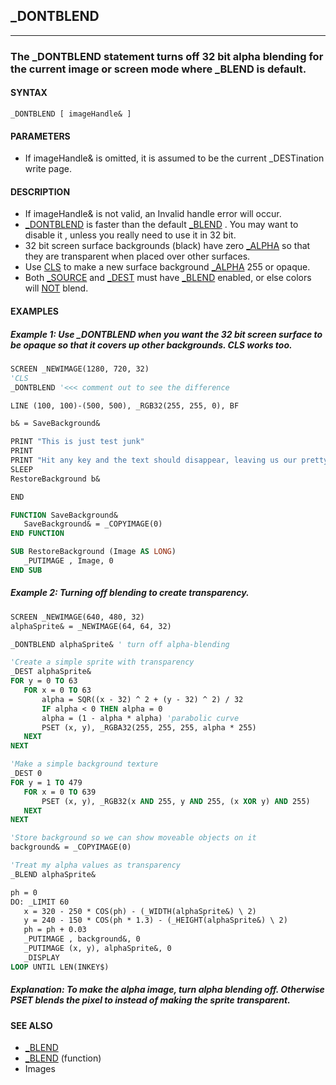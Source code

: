 ## _DONTBLEND
---

### The _DONTBLEND statement turns off 32 bit alpha blending for the current image or screen mode where _BLEND is default.

#### SYNTAX

`_DONTBLEND [ imageHandle& ]`

#### PARAMETERS
* If imageHandle& is omitted, it is assumed to be the current _DESTination write page.


#### DESCRIPTION
* If imageHandle& is not valid, an Invalid handle error will occur.
* [_DONTBLEND](./_DONTBLEND.md) is faster than the default [_BLEND](./_BLEND.md) . You may want to disable it , unless you really need to use it in 32 bit.
* 32 bit screen surface backgrounds (black) have zero [_ALPHA](./_ALPHA.md) so that they are transparent when placed over other surfaces.
* Use [CLS](./CLS.md) to make a new surface background [_ALPHA](./_ALPHA.md) 255 or opaque.
* Both [_SOURCE](./_SOURCE.md) and [_DEST](./_DEST.md) must have [_BLEND](./_BLEND.md) enabled, or else colors will [NOT](./NOT.md) blend.


#### EXAMPLES
##### Example 1: Use _DONTBLEND when you want the 32 bit screen surface to be opaque so that it covers up other backgrounds. CLS works too.
```vb
SCREEN _NEWIMAGE(1280, 720, 32)
'CLS
_DONTBLEND '<<< comment out to see the difference

LINE (100, 100)-(500, 500), _RGB32(255, 255, 0), BF

b& = SaveBackground&

PRINT "This is just test junk"
PRINT
PRINT "Hit any key and the text should disappear, leaving us our pretty yellow box."
SLEEP
RestoreBackground b&

END

FUNCTION SaveBackground&
   SaveBackground& = _COPYIMAGE(0)
END FUNCTION

SUB RestoreBackground (Image AS LONG)
   _PUTIMAGE , Image, 0
END SUB
```
  
##### Example 2: Turning off blending to create transparency.
```vb
SCREEN _NEWIMAGE(640, 480, 32)
alphaSprite& = _NEWIMAGE(64, 64, 32)

_DONTBLEND alphaSprite& ' turn off alpha-blending

'Create a simple sprite with transparency
_DEST alphaSprite&
FOR y = 0 TO 63
   FOR x = 0 TO 63
       alpha = SQR((x - 32) ^ 2 + (y - 32) ^ 2) / 32
       IF alpha < 0 THEN alpha = 0
       alpha = (1 - alpha * alpha) 'parabolic curve
       PSET (x, y), _RGBA32(255, 255, 255, alpha * 255)
   NEXT
NEXT

'Make a simple background texture
_DEST 0
FOR y = 1 TO 479
   FOR x = 0 TO 639
       PSET (x, y), _RGB32(x AND 255, y AND 255, (x XOR y) AND 255)
   NEXT
NEXT

'Store background so we can show moveable objects on it
background& = _COPYIMAGE(0)

'Treat my alpha values as transparency
_BLEND alphaSprite&

ph = 0
DO: _LIMIT 60
   x = 320 - 250 * COS(ph) - (_WIDTH(alphaSprite&) \ 2)
   y = 240 - 150 * COS(ph * 1.3) - (_HEIGHT(alphaSprite&) \ 2)
   ph = ph + 0.03
   _PUTIMAGE , background&, 0
   _PUTIMAGE (x, y), alphaSprite&, 0
   _DISPLAY
LOOP UNTIL LEN(INKEY$)
```
  
##### Explanation: To make the alpha image, turn alpha blending off. Otherwise PSET blends the pixel to instead of making the sprite transparent.


#### SEE ALSO
* [_BLEND](./_BLEND.md)
* [_BLEND](./_BLEND.md) (function)
* Images
